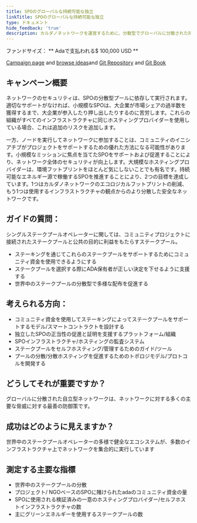 ```yaml
---
title: SPOのグローバルな持続可能な独立
linkTitle: SPOのグローバルな持続可能な独立
type: ドキュメント
hide_feedback: 'true'
description: カルダノネットワークを運営するために、分散型でグローバルに分散された持続可能なオペレーターのプールをどのように促進できますか
---
```


ファンドサイズ： **&nbsp;Adaで支払われる$ 100,000  USD **

[Campaign page](https://cardano.ideascale.com/a/campaign-home/26246) and [browse ideas](https://cardano.ideascale.com/a/ideas/top/campaign-filter/byids/campaigns/26246/stage/unspecified)and [Git Repository](https://github.com/Catalyst-Challenges/F7-Global-Sustainable-Independent-SPOs) and [Git Book](https://quality-assurance-dao.gitbook.io/catalyst-fund-7-challenges/fund-7/global-sustainable-indep.-spos)

## キャンペーン概要

ネットワークのセキュリティは、SPOの分散型プールに依存して実行されます。適切なサポートがなければ、小規模なSPOは、大企業が市場シェアの過半数を獲得するまで、大企業が参入したり押し出したりするのに苦労します。これらの組織がすべてのインフラストラクチャに同じホスティングプロバイダーを使用している場合、これは追加のリスクを追加します。

一方、ノードを実行してネットワークに参加することは、コミュニティのイニシアチブがプロジェクトをサポートするための優れた方法になる可能性があります。小規模なミッションに焦点を当てたSPOをサポートおよび促進することにより、ネットワーク全体のセキュリティが向上します。大規模なホスティングプロバイダーは、環境フットプリントをほとんど気にしないことでも有名です。持続可能なエネルギー源で稼働するSPOを推進することにより、2つの目標を達成しています。1つはカルダノネットワークのエコロジカルフットプリントの削減、もう1つは使用するインフラストラクチャの観点からのより分散した安全なネットワークです。

## ガイドの質問：

シングルステークプールオペレーターに関しては、コミュニティプロジェクトに接続されたステークプールと公共の目的に利益をもたらすステークプール。

- ステーキングを通じてこれらのステークプールをサポートするためにコミュニティ資金を使用できるようにする
- ステークプールを選択する際にADA保有者が正しい決定を下せるように支援する
- 世界中のステークプールの分散型で多様な配布を促進する

## 考えられる方向：

- コミュニティ資金を使用してステーキングによってステークプールをサポートするモデル/スマートコントラクトを設計する
- 独立したSPOの正当性の促進と証明を支援するプラットフォーム/組織
- SPOインフラストラクチャ/ホスティングの監査システム
- ステークプールをセルフホスティング/管理するためのガイド/ツール
- プールの分散/分散ホスティングを促進するためのトポロジモデル/プロトコルを開発する

## どうしてそれが重要ですか？

グローバルに分散された自立型ネットワークは、ネットワークに対する多くの主要な脅威に対する最善の防御策です。

## 成功はどのように見えますか？

世界中のステークプールオペレーターの多様で健全なエコシステムが、多数のインフラストラクチャ上でネットワークを集合的に実行しています

## 測定する主要な指標

- 世界中のステークプールの分散
- プロジェクト/ NGOベースのSPOに賭けられたadaのコミュニティ資金の量
- SPOに使用される検証済みの一意のホスティングプロバイダー/セルフホストインフラストラクチャの数
- 主にグリーンエネルギーを使用するステークプールの数
